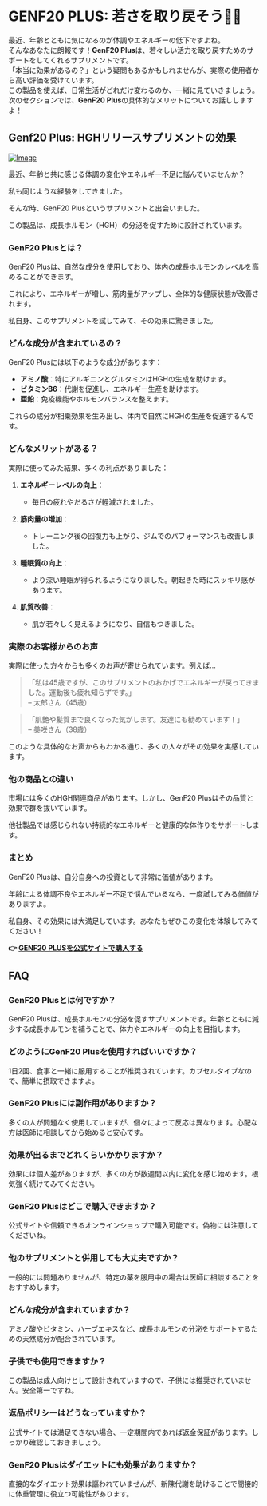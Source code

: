 # GENF20 PLUS: 若さを取り戻そう💪✨

最近、年齢とともに気になるのが体調やエネルギーの低下ですよね。  
そんなあなたに朗報です！**GenF20 Plus**は、若々しい活力を取り戻すためのサポートをしてくれるサプリメントです。  
「本当に効果があるの？」という疑問もあるかもしれませんが、実際の使用者から高い評価を受けています。  
この製品を使えば、日常生活がどれだけ変わるのか、一緒に見ていきましょう。  
次のセクションでは、**GenF20 Plus**の具体的なメリットについてお話ししますよ！

## Genf20 Plus: HGHリリースサプリメントの効果

[![Image](https://www2.sellhealth.com/21/genf20-plus-screenshot.jpg)](https://gchaffi.com/JB017ONB)

最近、年齢と共に感じる体調の変化やエネルギー不足に悩んでいませんか？

私も同じような経験をしてきました。

そんな時、GenF20 Plusというサプリメントと出会いました。

この製品は、成長ホルモン（HGH）の分泌を促すために設計されています。

### GenF20 Plusとは？

GenF20 Plusは、自然な成分を使用しており、体内の成長ホルモンのレベルを高めることができます。

これにより、エネルギーが増し、筋肉量がアップし、全体的な健康状態が改善されます。

私自身、このサプリメントを試してみて、その効果に驚きました。

### どんな成分が含まれているの？

GenF20 Plusには以下のような成分があります：

- **アミノ酸**：特にアルギニンとグルタミンはHGHの生成を助けます。
- **ビタミンB6**：代謝を促進し、エネルギー生産を助けます。
- **亜鉛**：免疫機能やホルモンバランスを整えます。
  
これらの成分が相乗効果を生み出し、体内で自然にHGHの生産を促進するんです。

### どんなメリットがある？

実際に使ってみた結果、多くの利点がありました：

1. **エネルギーレベルの向上**：
   - 毎日の疲れやだるさが軽減されました。
   
2. **筋肉量の増加**：
   - トレーニング後の回復力も上がり、ジムでのパフォーマンスも改善しました。
   
3. **睡眠質の向上**：
   - より深い睡眠が得られるようになりました。朝起きた時にスッキリ感があります。

4. **肌質改善**：
   - 肌が若々しく見えるようになり、自信もつきました。

### 実際のお客様からのお声

実際に使った方々からも多くのお声が寄せられています。例えば…

> 「私は45歳ですが、このサプリメントのおかげでエネルギーが戻ってきました。運動後も疲れ知らずです。」  
> – 太郎さん（45歳）

> 「肌艶や髪質まで良くなった気がします。友達にも勧めています！」  
> – 美咲さん（38歳）

このような具体的なお声からもわかる通り、多くの人々がその効果を実感しています。

### 他の商品との違い

市場には多くのHGH関連商品があります。しかし、GenF20 Plusはその品質と効果で群を抜いています。

他社製品では感じられない持続的なエネルギーと健康的な体作りをサポートします。

### まとめ

GenF20 Plusは、自分自身への投資として非常に価値があります。 

年齢による体調不良やエネルギー不足で悩んでいるなら、一度試してみる価値がありますよ。 

私自身、その効果には大満足しています。あなたもぜひこの変化を体験してみてください！



**👉 [GENF20 PLUSを公式サイトで購入する](https://gchaffi.com/JB017ONB)**

## FAQ

### GenF20 Plusとは何ですか？
GenF20 Plusは、成長ホルモンの分泌を促すサプリメントです。年齢とともに減少する成長ホルモンを補うことで、体力やエネルギーの向上を目指します。

### どのようにGenF20 Plusを使用すればいいですか？
1日2回、食事と一緒に服用することが推奨されています。カプセルタイプなので、簡単に摂取できますよ。

### GenF20 Plusには副作用がありますか？
多くの人が問題なく使用していますが、個々によって反応は異なります。心配な方は医師に相談してから始めると安心です。

### 効果が出るまでどれくらいかかりますか？
効果には個人差がありますが、多くの方が数週間以内に変化を感じ始めます。根気強く続けてみてください。

### GenF20 Plusはどこで購入できますか？
公式サイトや信頼できるオンラインショップで購入可能です。偽物には注意してくださいね。

### 他のサプリメントと併用しても大丈夫ですか？
一般的には問題ありませんが、特定の薬を服用中の場合は医師に相談することをおすすめします。

### どんな成分が含まれていますか？
アミノ酸やビタミン、ハーブエキスなど、成長ホルモンの分泌をサポートするための天然成分が配合されています。

### 子供でも使用できますか？
この製品は成人向けとして設計されていますので、子供には推奨されていません。安全第一ですね。

### 返品ポリシーはどうなっていますか？
公式サイトでは満足できない場合、一定期間内であれば返金保証があります。しっかり確認しておきましょう。

### GenF20 Plusはダイエットにも効果がありますか？
直接的なダイエット効果は謳われていませんが、新陳代謝を助けることで間接的に体重管理に役立つ可能性があります。